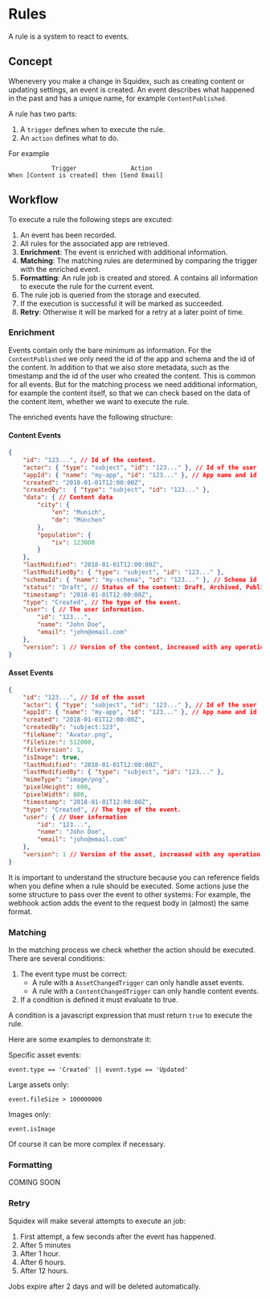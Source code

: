 # Rules

A rule is a system to react to events.

## Concept

Whenevery you make a change in Squidex, such as creating content or updating settings, an event is created. An event describes what happened in the past and has a unique name, for example `ContentPublished`.

A rule has two parts:

1. A `trigger` defines when to execute the rule.
2. An `action` defines what to do.

For example

```
            Trigger               Action
When [Content is created] then [Send Email]
```

## Workflow

To execute a rule the following steps are excuted:

1. An event has been recorded.
2. All rules for the associated app are retrieved.
3. **Enrichment**: The event is enriched with additional information.
4. **Matching**: The matching rules are determined by comparing the trigger with the enriched event.
5. **Formatting**: An rule job is created and stored. A contains all information to execute the rule for the current event.
6. The rule job is queried from the storage and executed.
7. If the execution is successful it will be marked as succeeded. 
8. **Retry**: Otherwise it will be marked for a retry at a later point of time.

### Enrichment

Events contain only the bare minimum as information. For the `ContentPublished` we only need the id of the app and schema and the id of the content. In addition to that we also store metadata, such as the timestamp and the id of the user who created the content. This is common for all events. But for the matching process we need additional information, for example the content itself, so that we can check based on the data of the content item, whether we want to execute the rule.

The enriched events have the following structure:

#### Content Events

```json
{
    "id": "123...", // Id of the content.
    "actor": { "type": "subject", "id": "123..." }, // Id of the user
    "appId": { "name": "my-app", "id": "123..." }, // App name and id
    "created": "2018-01-01T12:00:00Z",
    "createdBy":  { "type": "subject", "id": "123..." },
    "data": { // Content data
        "city": {
            "en": "Munich",
            "de": "München"
        },
        "population": {
            "iv": 123000
        }
    },
    "lastModified": "2018-01-01T12:00:00Z",
    "lastModifiedBy": { "type": "subject", "id": "123..." },
    "schemaId": { "name": "my-schema", "id": "123..." }, // Schema id
    "status": "Draft", // Status of the content: Draft, Archived, Published
    "timestamp": "2018-01-01T12:00:00Z",
    "type": "Created", // The type of the event.
    "user": { // The user information.
        "id": "123...",
        "name": "John Doe",
        "email": "john@email.com"
    },
    "version": 1 // Version of the content, increased with any operation
}
```

#### Asset Events

```json
{
    "id": "123...", // Id of the asset
    "actor": { "type": "subject", "id": "123..." }, // Id of the user
    "appId": { "name": "my-app", "id": "123..." }, // App name and id
    "created": "2018-01-01T12:00:00Z",
    "createdBy": "subject:123",
    "fileName": "Avatar.png",
    "fileSize:": 512000,
    "fileVersion": 1,
    "isImage": true,
    "lastModified": "2018-01-01T12:00:00Z",
    "lastModifiedBy": { "type": "subject", "id": "123..." },
    "mimeType": "image/png",
    "pixelHeight": 600,
    "pixelWidth": 800,
    "timestamp": "2018-01-01T12:00:00Z",
    "type": "Created", // The type of the event.
    "user": { // User information
        "id": "123...",
        "name": "John Doe",
        "email": "john@email.com"
    },
    "version": 1 // Version of the asset, increased with any operation
}
```

It is important to understand the structure because you can reference fields when you define when a rule should be executed. Some actions juse the some structure to pass over the event to other systems: For example, the webhook action adds the event to the request body in (almost) the same format.

### Matching

In the matching process we check whether the action should be executed. There are several conditions:

1. The event type must be correct:
    * A rule with a `AssetChangedTrigger` can only handle asset events.
    * A rule with a `ContentChangedTrigger` can only handle content events.
2. If a condition is defined it must evaluate to true.

A condition is a javascript expression that must return `true` to execute the rule.

Here are some examples to demonstrate it:

Specific asset events:

    event.type == 'Created' || event.type == 'Updated'

Large assets only:

    event.fileSize > 100000000

Images only:

    event.isImage

Of course it can be more complex if necessary.

### Formatting

COMING SOON

### Retry

Squidex will make several attempts to execute an job:

1. First attempt, a few seconds after the event has happened.
2. After 5 minutes
3. After 1 hour.
4. After 6 hours.
6. After 12 hours.

Jobs expire after 2 days and will be deleted automatically.

